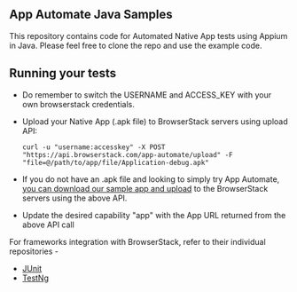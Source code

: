 App Automate Java Samples
---------------------

This repository contains code for Automated Native App tests using Appium in Java. Please feel free to clone the repo and use the example code.

## Running your tests
- Do remember to switch the USERNAME and ACCESS_KEY with your own browserstack credentials.
- Upload your Native App (.apk file) to BrowserStack servers using upload API:

  ```
  curl -u "username:accesskey" -X POST "https://api.browserstack.com/app-automate/upload" -F "file=@/path/to/app/file/Application-debug.apk"
  ```

- If you do not have an .apk file and looking to simply try App Automate, [you can download our sample app and upload](https://www.browserstack.com/app-automate/sample-apps/android/WikipediaSample.apk)
to the BrowserStack servers using the above API.
- Update the desired capability "app" with the App URL returned from the above API call

For frameworks integration with BrowserStack, refer to their individual repositories - 

- [JUnit](https://github.com/browserstack/junit-appium-app-browserstack)
- [TestNg](https://github.com/browserstack/testng-appium-app-browserstack)